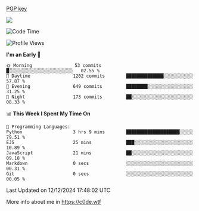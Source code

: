 [PGP key](https://c0de.wtf/urwq.asc)

<a href="https://wakatime.com"><img src="https://wakatime.com/share/@c0dezin/b7f18a7c-ab3a-40b8-8bc7-b1b7bf71f1d6.svg" /></a>

<!--START_SECTION:waka-->
![Code Time](http://img.shields.io/badge/Code%20Time-157%20hrs%2037%20mins-blue)

![Profile Views](http://img.shields.io/badge/Profile%20Views-0-blue)

**I'm an Early 🐤** 

```text
🌞 Morning                53 commits          █░░░░░░░░░░░░░░░░░░░░░░░░   02.55 % 
🌆 Daytime                1202 commits        ██████████████░░░░░░░░░░░   57.87 % 
🌃 Evening                649 commits         ████████░░░░░░░░░░░░░░░░░   31.25 % 
🌙 Night                  173 commits         ██░░░░░░░░░░░░░░░░░░░░░░░   08.33 % 
```


📊 **This Week I Spent My Time On** 

```text
💬 Programming Languages: 
Python                   3 hrs 9 mins        ████████████████████░░░░░   79.51 % 
EJS                      25 mins             ███░░░░░░░░░░░░░░░░░░░░░░   10.89 % 
JavaScript               21 mins             ██░░░░░░░░░░░░░░░░░░░░░░░   09.18 % 
Markdown                 0 secs              ░░░░░░░░░░░░░░░░░░░░░░░░░   00.31 % 
Git                      0 secs              ░░░░░░░░░░░░░░░░░░░░░░░░░   00.05 % 
```


 Last Updated on 12/12/2024 17:48:02 UTC
<!--END_SECTION:waka-->

More info about me in https://c0de.wtf
